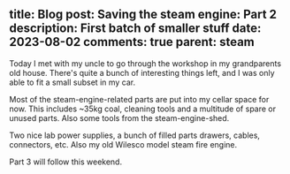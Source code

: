 title: Blog
post: Saving the steam engine: Part 2
description: First batch of smaller stuff
date: 2023-08-02
comments: true
parent: steam
---

Today I met with my uncle to go through the workshop in my grandparents old house.
There's quite a bunch of interesting things left, and I was only able to fit a small subset in my car.

<!--%
lightgallery([
    [ "img/dampf_2023_08_02_1.jpg", "Stuff in car, back" ],
    [ "img/dampf_2023_08_02_2.jpg", "Stuff in car, front" ],
    [ "img/dampf_2023_08_02_3.jpg", "Stuff in car, side" ],
])
%-->

Most of the steam-engine-related parts are put into my cellar space for now.
This includes ~35kg coal, cleaning tools and a multitude of spare or unused parts.
Also some tools from the steam-engine-shed.

<!--%
lightgallery([
    [ "img/dampf_2023_08_02_5.jpg", "Stuff for the cellar" ],
    [ "img/dampf_2023_08_02_4.jpg", "Stuff for the flat" ],
])
%-->

Two nice lab power supplies, a bunch of filled parts drawers, cables, connectors, etc.
Also my old Wilesco model steam fire engine.

Part 3 will follow this weekend.
